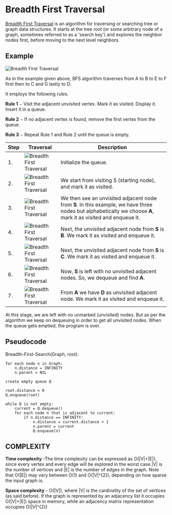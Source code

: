 # Breadth First Traversal

[Breadth First Traversal](https://en.wikipedia.org/wiki/Breadth-first_search)  is an algorithm for traversing or searching tree or graph data structures. It starts at the tree root (or some arbitrary node of a graph, sometimes referred to as a 'search key') and explores the neighbor nodes first, before moving to the next level neighbors.

## Example
![Breadth First Traversal](https://upload.wikimedia.org/wikipedia/commons/4/46/Animated_BFS.gif)

As in the example given above, BFS algorithm traverses from A to B to E to F first then to C and G lastly to D.

It employs the following rules.

**Rule 1** − Visit the adjacent unvisited vertex. Mark it as visited. Display it. Insert it in a queue.

**Rule 2** − If no adjacent vertex is found, remove the first vertex from the queue.

**Rule 3** − Repeat Rule 1 and Rule 2 until the queue is empty.

| Step     | Traversal    | Description |
| --------|---------|-------|
| 1.  | ![Breadth First Traversal](https://www.tutorialspoint.com/data_structures_algorithms/images/bfs_one.jpg)   | Initialize the queue.    |
| 2. | ![Breadth First Traversal](https://www.tutorialspoint.com/data_structures_algorithms/images/bfs_two.jpg) | We start from visiting S (starting node), and mark it as visited.    |
| 3.  | ![Breadth First Traversal](https://www.tutorialspoint.com/data_structures_algorithms/images/bfs_three.jpg)   | We then see an unvisited adjacent node from **S**. In this example, we have three nodes but alphabetically we choose **A**, mark it as visited and enqueue it.    |
| 4.  | ![Breadth First Traversal](https://www.tutorialspoint.com/data_structures_algorithms/images/bfs_four.jpg)   | Next, the unvisited adjacent node from **S** is **B**. We mark it as visited and enqueue it.    |
| 5.  | ![Breadth First Traversal](https://www.tutorialspoint.com/data_structures_algorithms/images/bfs_five.jpg)   | Next, the unvisited adjacent node from **S** is **C**. We mark it as visited and enqueue it.    |
| 6.  | ![Breadth First Traversal](https://www.tutorialspoint.com/data_structures_algorithms/images/bfs_six.jpg)   | Now, **S** is left with no unvisited adjacent nodes. So, we dequeue and find **A**.    |
| 7.  | ![Breadth First Traversal](https://www.tutorialspoint.com/data_structures_algorithms/images/bfs_seven.jpg)   | From **A** we have **D** as unvisited adjacent node. We mark it as visited and enqueue it.    |

At this stage, we are left with no unmarked (unvisited) nodes. But as per the algorithm we keep on dequeuing in order to get all unvisited nodes. When the queue gets emptied, the program is over.

## Pseudocode

Breadth-First-Search(Graph, root):
    
    for each node n in Graph:            
        n.distance = INFINITY        
        n.parent = NIL

    create empty queue Q      

    root.distance = 0
    Q.enqueue(root)                      

    while Q is not empty:        
        current = Q.dequeue()
        for each node n that is adjacent to current:
            if n.distance == INFINITY:
                n.distance = current.distance + 1
                n.parent = current
                Q.enqueue(n)

## COMPLEXITY

**Time complexity**  -The time complexity can be expressed as O(|V|+|E|), since every vertex and every edge will be explored in the worst case.|V| is the number of vertices and |E| is the number of edges in the graph. Note that O(|E|) may vary between O(1) and  O(|V|^{2}), depending on how sparse the input graph is.

**Space complexity** - O(|V|), where |V| is the cardinality of the set of vertices (as said before). If the graph is represented by an adjacency list it occupies O(|V|+|E|) space in memory, while an adjacency matrix representation occupies O(|V|^{2})
